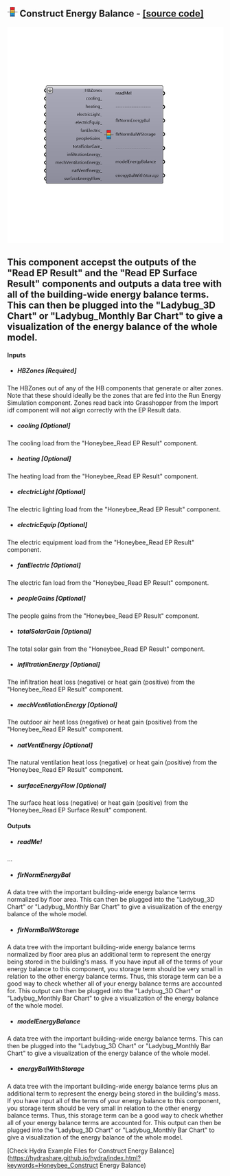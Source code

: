 ## ![](../../images/icons/Construct_Energy_Balance.png) Construct Energy Balance - [[source code]](https://github.com/ladybug-tools/honeybee-legacy/tree/master/src/Honeybee_Construct%20Energy%20Balance.py)

![](../../images/components/Construct_Energy_Balance.png)

This component accepst the outputs of the "Read EP Result" and the "Read EP Surface Result" components and outputs a data tree with all of the building-wide energy balance terms.  This can then be plugged into the "Ladybug_3D Chart" or "Ladybug_Monthly Bar Chart" to give a visualization of the energy balance of the whole model.
 -
 

#### Inputs
* ##### HBZones [Required]
The HBZones out of any of the HB components that generate or alter zones.  Note that these should ideally be the zones that are fed into the Run Energy Simulation component.  Zones read back into Grasshopper from the Import idf component will not align correctly with the EP Result data.
* ##### cooling [Optional]
The cooling load from the "Honeybee_Read EP Result" component.
* ##### heating [Optional]
The heating load from the "Honeybee_Read EP Result" component.
* ##### electricLight [Optional]
The electric lighting load from the "Honeybee_Read EP Result" component.
* ##### electricEquip [Optional]
The electric equipment load from the "Honeybee_Read EP Result" component.
* ##### fanElectric [Optional]
The electric fan load from the "Honeybee_Read EP Result" component.
* ##### peopleGains [Optional]
The people gains from the "Honeybee_Read EP Result" component.
* ##### totalSolarGain [Optional]
The total solar gain from the "Honeybee_Read EP Result" component.
* ##### infiltrationEnergy [Optional]
The infiltration heat loss (negative) or heat gain (positive) from the "Honeybee_Read EP Result" component.
* ##### mechVentilationEnergy [Optional]
The outdoor air heat loss (negative) or heat gain (positive) from the "Honeybee_Read EP Result" component.
* ##### natVentEnergy [Optional]
The natural ventilation heat loss (negative) or heat gain (positive) from the "Honeybee_Read EP Result" component.
* ##### surfaceEnergyFlow [Optional]
The surface heat loss (negative) or heat gain (positive) from the "Honeybee_Read EP Surface Result" component.

#### Outputs
* ##### readMe!
...
* ##### flrNormEnergyBal
A data tree with the important building-wide energy balance terms normalized by floor area.  This can then be plugged into the "Ladybug_3D Chart" or "Ladybug_Monthly Bar Chart" to give a visualization of the energy balance of the whole model.
* ##### flrNormBalWStorage
A data tree with the important building-wide energy balance terms normalized by floor area plus an additional term to represent the energy being stored in the building's mass.  If you have input all of the terms of your energy balance to this component, you storage term should be very small in relation to the other energy balance terms.  Thus, this storage term can be a good way to check whether all of your energy balance terms are accounted for.  This output can then be plugged into the "Ladybug_3D Chart" or "Ladybug_Monthly Bar Chart" to give a visualization of the energy balance of the whole model.
* ##### modelEnergyBalance
A data tree with the important building-wide energy balance terms.  This can then be plugged into the "Ladybug_3D Chart" or "Ladybug_Monthly Bar Chart" to give a visualization of the energy balance of the whole model.
* ##### energyBalWithStorage
A data tree with the important building-wide energy balance terms plus an additional term to represent the energy being stored in the building's mass.  If you have input all of the terms of your energy balance to this component, you storage term should be very small in relation to the other energy balance terms.  Thus, this storage term can be a good way to check whether all of your energy balance terms are accounted for.  This output can then be plugged into the "Ladybug_3D Chart" or "Ladybug_Monthly Bar Chart" to give a visualization of the energy balance of the whole model.


[Check Hydra Example Files for Construct Energy Balance](https://hydrashare.github.io/hydra/index.html?keywords=Honeybee_Construct Energy Balance)